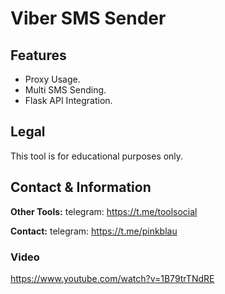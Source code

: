 # Viber SMS Sender


## Features
- Proxy Usage.
- Multi SMS Sending.
- Flask API Integration.




## Legal
This tool is for educational purposes only.

## Contact & Information
**Other Tools:** telegram: https://t.me/toolsocial

**Contact:** telegram: https://t.me/pinkblau

### Video

https://www.youtube.com/watch?v=1B79trTNdRE
